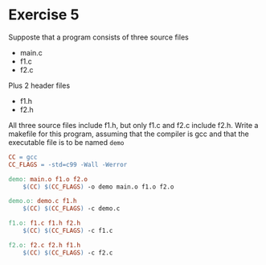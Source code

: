 # Exercise 5

Supposte that a program consists of three source files

- main.c
- f1.c
- f2.c

Plus 2 header files

- f1.h
- f2.h

All three source files include f1.h, but only f1.c and f2.c include f2.h. Write a makefile for this program, assuming that the compiler is gcc and that the executable file is to be named `demo`

```makefile
CC = gcc
CC_FLAGS = -std=c99 -Wall -Werror

demo: main.o f1.o f2.o
    $(CC) $(CC_FLAGS) -o demo main.o f1.o f2.o

demo.o: demo.c f1.h
    $(CC) $(CC_FLAGS) -c demo.c

f1.o: f1.c f1.h f2.h
    $(CC) $(CC_FLAGS) -c f1.c

f2.o: f2.c f2.h f1.h
    $(CC) $(CC_FLAGS) -c f2.c
```
